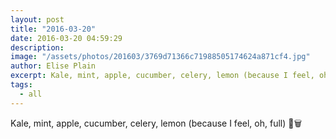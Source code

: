 ```yaml
---
layout: post
title: "2016-03-20"
date: 2016-03-20 04:59:29
description: 
image: "/assets/photos/201603/3769d71366c71988505174624a871cf4.jpg"
author: Elise Plain
excerpt: Kale, mint, apple, cucumber, celery, lemon (because I feel, oh, full) 🌳🗑
tags: 
  - all
---
```


Kale, mint, apple, cucumber, celery, lemon (because I feel, oh, full) 🌳🗑
<p></p>
